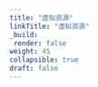```yaml
---
title: "虚拟资源"
linkTitle: "虚拟资源"
_build:
 render: false 
weight: 45
collapsible: true
draft: false
---
```


